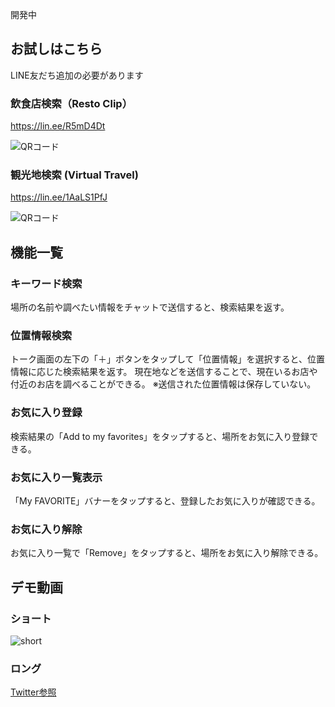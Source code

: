 開発中

## お試しはこちら
LINE友だち追加の必要があります

### 飲食店検索（Resto Clip）
https://lin.ee/R5mD4Dt

![QRコード](https://qiita-image-store.s3.ap-northeast-1.amazonaws.com/0/113263/251e4c47-0a88-7f8d-d339-c5153a14ba86.png)

### 観光地検索 (Virtual Travel)
https://lin.ee/1AaLS1PfJ

![QRコード](https://qiita-image-store.s3.ap-northeast-1.amazonaws.com/0/113263/796db3f1-8b48-543b-820d-8ff59e4fb35a.png)

## 機能一覧
### キーワード検索
場所の名前や調べたい情報をチャットで送信すると、検索結果を返す。

### 位置情報検索
トーク画面の左下の「＋」ボタンをタップして「位置情報」を選択すると、位置情報に応じた検索結果を返す。
現在地などを送信することで、現在いるお店や付近のお店を調べることができる。
※送信された位置情報は保存していない。

### お気に入り登録
検索結果の「Add to my favorites」をタップすると、場所をお気に入り登録できる。

### お気に入り一覧表示
「My FAVORITE」バナーをタップすると、登録したお気に入りが確認できる。

### お気に入り解除
お気に入り一覧で「Remove」をタップすると、場所をお気に入り解除できる。

## デモ動画
### ショート
![short](https://p9.f1.n0.cdn.getcloudapp.com/items/NQuggG5P/VID_20200617_163635.gif)

### ロング
[Twitter参照]()
